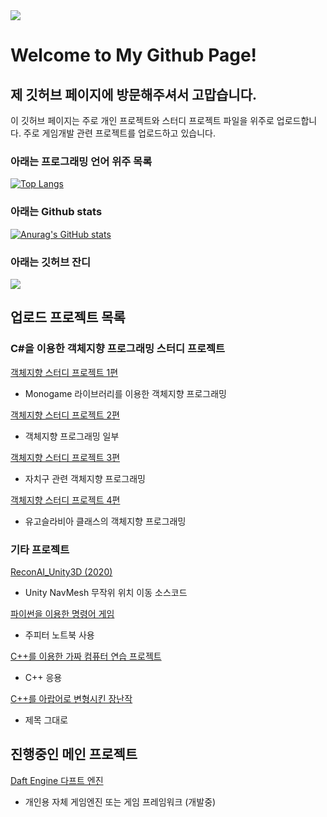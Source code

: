 <img src="https://ifh.cc/g/WgKPZT.png"/>

# Welcome to My Github Page! 
## 제 깃허브 페이지에 방문해주셔서 고맙습니다.

이 깃허브 페이지는 주로 개인 프로젝트와 스터디 프로젝트 파일을 위주로 업로드합니다.
주로 게임개발 관련 프로젝트를 업로드하고 있습니다.

### 아래는 프로그래밍 언어 위주 목록

[![Top Langs](https://github-readme-stats.vercel.app/api/top-langs/?username=ApexNAM)](https://github.com/ApexNAM/github-readme-stats)


### 아래는 Github stats
[![Anurag's GitHub stats](https://github-readme-stats.vercel.app/api?username=ApexNAM)](https://github.com/ApexNAM/github-readme-stats)


### 아래는 깃허브 잔디
<img src="http://mazandi.herokuapp.com/api?handle={ApexNAM}&theme=warm"/>

## 업로드 프로젝트 목록

### C#을 이용한 객체지향 프로그래밍 스터디 프로젝트
<a href="https://github.com/ApexNAM/SeoulCybermenUnivs_OOP_Study_T_From_JaeminPark_Monogame"> 객체지향 스터디 프로젝트 1편 </a>
- Monogame 라이브러리를 이용한 객체지향 프로그래밍 

<a href="https://github.com/ApexNAM/SeoulCybermenUnivs_OOP_Study"> 객체지향 스터디 프로젝트 2편 </a>
- 객체지향 프로그래밍 일부

<a href="https://github.com/ApexNAM/SeoulCybermenUnivs_OOP_Study_CityGuCheck"> 객체지향 스터디 프로젝트 3편 </a>
- 자치구 관련 객체지향 프로그래밍 

<a href="https://github.com/ApexNAM/SeoulCybermenUnivs_OOP_Study_Yugoslavia"> 객체지향 스터디 프로젝트 4편 </a>
- 유고슬라비아 클래스의 객체지향 프로그래밍

### 기타 프로젝트

<a href="https://github.com/ApexNAM/ReconAI_Unity3D"> ReconAI_Unity3D (2020) </a> 
- Unity NavMesh 무작위 위치 이동 소스코드

<a href="https://github.com/ApexNAM/PythonCommandGame"> 파이썬을 이용한 명령어 게임 </a>
- 주피터 노트북 사용

<a href="https://github.com/ApexNAM/SangusComputerEntertainment_StudyCode_"> C++를 이용한 가짜 컴퓨터 연습 프로젝트 </a>
- C++ 응용

<a href="https://github.com/ApexNAM/Programing_Arabia"> C++를 아랍어로 변형시킨 장난작 </a>
- 제목 그대로

## 진행중인 메인 프로젝트
<a href = "https://github.com/ApexNAM/DaftEngine"> Daft Engine 다프트 엔진 </a>
- 개인용 자체 게임엔진 또는 게임 프레임워크 (개발중)

